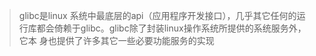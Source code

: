 > glibc是linux 系统中最底层的api（应用程序开发接口），几乎其它任何的运行库都会倚赖于glibc。glibc除了封装linux操作系统所提供的系统服务外，它本 身也提供了许多其它一些必要功能服务的实现